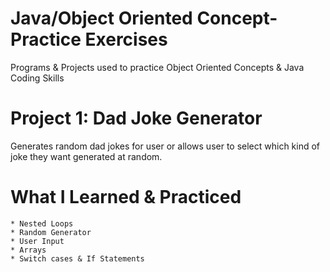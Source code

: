 # Java/Object Oriented Concept-Practice Exercises
Programs & Projects used to practice Object Oriented Concepts & Java Coding Skills

  # Project 1: Dad Joke Generator
  Generates random dad jokes for user or allows user to select which kind of joke they want generated at random.

   # What I Learned & Practiced
    * Nested Loops
    * Random Generator
    * User Input
    * Arrays
    * Switch cases & If Statements
